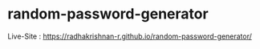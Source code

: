 # random-password-generator

Live-Site : https://radhakrishnan-r.github.io/random-password-generator/
